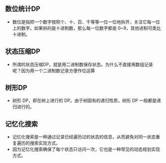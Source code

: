 
## 数位统计DP
- 数位是指把一个数字按照个、十、百、千等等一位一位地拆开，关注它每一位上的数字。如果拆的是十进制数，那么每一位数字都是 0~9，其他进制可类比十进制。

## 状态压缩DP

- 所谓的状态压缩DP，就是用二进制数保存状态。为什么不直接用数组记录呢？因为用一个二进制数记录方便作位运算

## 树形DP
- 树形 DP，即在树上进行的 DP。由于树固有的递归性质，树形 DP 一般都是递归进行的。

## 记忆化搜索
- 记忆化搜索是一种通过记录已经遍历过的状态的信息，从而避免对同一状态重复遍历的搜索实现方式。
- 因为记忆化搜索确保了每个状态只访问一次，它也是一种常见的动态规划实现方式。